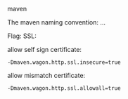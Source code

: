 maven

The maven naming convention:
...

Flag: SSL:

allow self sign certificate:

    -Dmaven.wagon.http.ssl.insecure=true
    
allow mismatch certificate:

    -Dmaven.wagon.http.ssl.allowall=true
